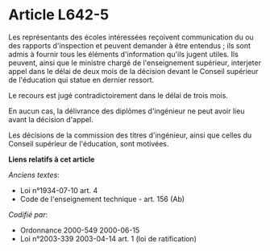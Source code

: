 # Article L642-5

Les représentants des écoles intéressées reçoivent communication du ou des rapports d'inspection et peuvent demander à être
entendus ; ils sont admis à fournir tous les éléments d'information qu'ils jugent utiles. Ils peuvent, ainsi que le ministre
chargé de l'enseignement supérieur, interjeter appel dans le délai de deux mois de la décision devant le Conseil supérieur de
l'éducation qui statue en dernier ressort.

Le recours est jugé contradictoirement dans le délai de trois mois.

En aucun cas, la délivrance des diplômes d'ingénieur ne peut avoir lieu avant la décision d'appel.

Les décisions de la commission des titres d'ingénieur, ainsi que celles du Conseil supérieur de l'éducation, sont motivées.

**Liens relatifs à cet article**

_Anciens textes_:

  - Loi n°1934-07-10 art. 4
  - Code de l'enseignement technique - art. 156 (Ab)

_Codifié par_:

  - Ordonnance 2000-549 2000-06-15
  - Loi n°2003-339 2003-04-14 art. 1 (loi de ratification)
